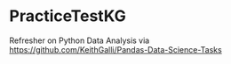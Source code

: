 # PracticeTestKG
Refresher on Python Data Analysis via https://github.com/KeithGalli/Pandas-Data-Science-Tasks
